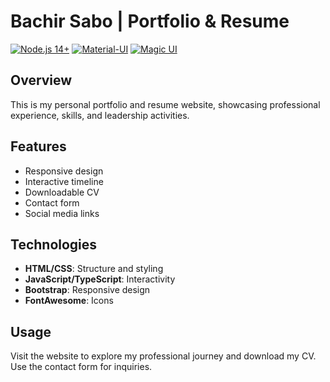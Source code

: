 # Bachir Sabo | Portfolio & Resume

[![Node.js 14+](https://img.shields.io/badge/Node.js-14%2B-green)](https://nodejs.org/en/download/)
[![Material-UI](https://img.shields.io/badge/UI-Material--UI-0081CB)](https://mui.com/)
[![Magic UI](https://img.shields.io/badge/UI-Magic%20UI-FF69B4)](https://magicui.design/)


## Overview

This is my personal portfolio and resume website, showcasing professional experience, skills, and leadership activities.

## Features

- Responsive design
- Interactive timeline
- Downloadable CV
- Contact form
- Social media links

## Technologies

- **HTML/CSS**: Structure and styling
- **JavaScript/TypeScript**: Interactivity
- **Bootstrap**: Responsive design
- **FontAwesome**: Icons

## Usage
Visit the website to explore my professional journey and download my CV. Use the contact form for inquiries.
